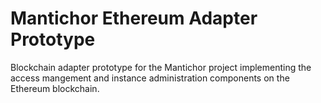 # Mantichor Ethereum Adapter Prototype
Blockchain adapter prototype for the Mantichor project implementing the access mangement and instance administration components on the Ethereum blockchain.
